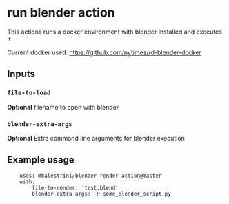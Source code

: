 # run blender action

This actions runs a docker environment with blender installed and executes it

Current docker used: https://github.com/nytimes/rd-blender-docker

## Inputs

### `file-to-load`

**Optional** filename to open with blender

### `blender-extra-args`

**Optional** Extra command line arguments for blender execution



## Example usage

```
    uses: mbalestrini/blender-render-action@master
    with:
        file-to-render: 'test.blend'
        blender-extra-args: -P some_blender_script.py
 ```
